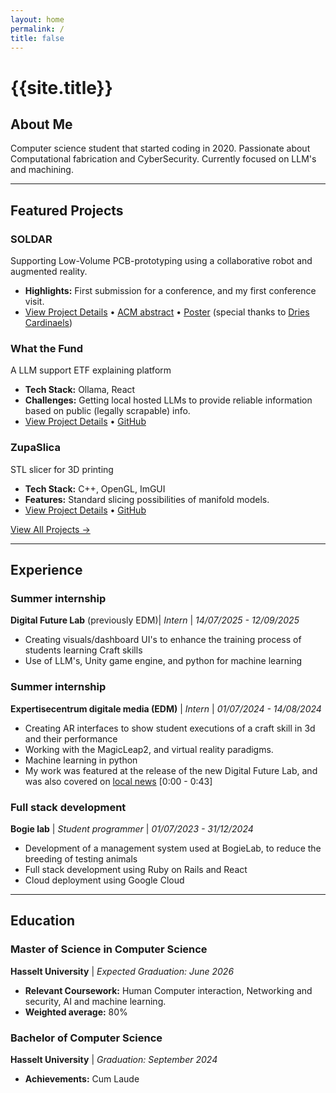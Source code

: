 ```yaml
---
layout: home
permalink: /
title: false
---
```


# {{site.title}}

## About Me

Computer science student that started coding in 2020. Passionate about Computational fabrication and CyberSecurity. Currently focused on LLM's and machining. 

---

## Featured Projects

### **SOLDAR**
Supporting Low-Volume PCB-prototyping using a collaborative robot and augmented reality.
- **Highlights:** First submission for a conference, and my first conference visit.
- [View Project Details](/projects/soldar/) • [ACM abstract](https://dl.acm.org/doi/abs/10.1145/3641825.3689496) • [Poster](/assets/pdfs/PosterVRST.pdf) (special thanks to [Dries Cardinaels](https://driescardinaels.be))

### **What the Fund**
A LLM support ETF explaining platform
- **Tech Stack:** Ollama, React
- **Challenges:** Getting local hosted LLMs to provide reliable information based on public (legally scrapable) info.
- [View Project Details](/projects/whatthefund/) • [GitHub](https://github.com/XanderV-2158642/WhatTheFund)

### **ZupaSlica**
STL slicer for 3D printing
- **Tech Stack:** C++, OpenGL, ImGUI
- **Features:** Standard slicing possibilities of manifold models.
- [View Project Details](/projects/zupaslica/) • [GitHub](https://github.com/XanderV-2158642/ZupaSlica)

[View All Projects →](/projects/)

---

## Experience

### **Summer internship**
**Digital Future Lab** (previously EDM)| *Intern* | *14/07/2025 - 12/09/2025*
- Creating visuals/dashboard UI's to enhance the training process of students learning Craft skills 
- Use of LLM's, Unity game engine, and python for machine learning

### **Summer internship**
**Expertisecentrum digitale media (EDM)** | *Intern* | *01/07/2024 - 14/08/2024*
- Creating AR interfaces to show student executions of a craft skill in 3d and their performance
- Working with the MagicLeap2, and virtual reality paradigms.
- Machine learning in python
- My work was featured at the release of the new Digital Future Lab, and was also covered on [local news](https://www.tvl.be/nieuws/80-onderzoekers-werken-aan-digitale-toekomst-in-digital-future-lab-van-uhasselt-174428) [0:00 - 0:43]

### **Full stack development**
**Bogie lab** | *Student programmer* | *01/07/2023 - 31/12/2024*
- Development of a management system used at BogieLab, to reduce the breeding of testing animals
- Full stack development using Ruby on Rails and React 
- Cloud deployment using Google Cloud

---

## Education

### Master of Science in Computer Science
**Hasselt University** | *Expected Graduation: June 2026*
- **Relevant Coursework:** Human Computer interaction, Networking and security, AI and machine learning.
- **Weighted average:** 80% 

### Bachelor of Computer Science
**Hasselt University** | *Graduation: September 2024*
- **Achievements:** Cum Laude

